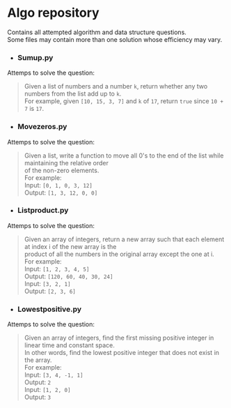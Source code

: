 # Algo repository    
Contains all attempted algorithm and data structure questions.  
Some files may contain more than one solution whose efficiency may vary.   

- ### Sumup.py    
Attemps to solve the question:
> Given a list of numbers and a number `k`, return whether any two numbers from the list add up to `k`.   
> For example, given `[10, 15, 3, 7]` and `k` of `17`, return `true` since `10 + 7` is `17`.    

- ### Movezeros.py    
Attemps to solve the question:    
> Given a list, write a function to move all 0's to the end of the list while maintaining the relative order    
> of the non-zero elements.      
For example:    
> Input: `[0, 1, 0, 3, 12]`    
> Output: `[1, 3, 12, 0, 0]`     

- ### Listproduct.py    
Attemps to solve the question:    
> Given an array of integers, return a new array such that each element at index i of the new array is the  
> product of all the numbers in the original array except the one at i.   
For example:    
> Input: `[1, 2, 3, 4, 5]`    
> Output: `[120, 60, 40, 30, 24]`    
> Input: `[3, 2, 1]`    
> Output: `[2, 3, 6]`    

- ### Lowestpositive.py    
Attemps to solve the question:    
> Given an array of integers, find the first missing positive integer in linear time and constant space.    
> In other words, find the lowest positive integer that does not exist in the array.   
For example:    
> Input: `[3, 4, -1, 1]`    
> Output: `2`    
> Input: `[1, 2, 0]`    
> Output: `3`    